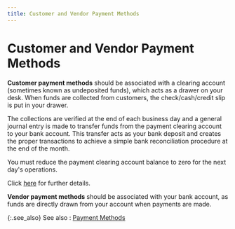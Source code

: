 ```yaml
---
title: Customer and Vendor Payment Methods
---
```


# Customer and Vendor Payment Methods


**Customer payment methods** should  be associated with a clearing account (sometimes known as undeposited  funds), which acts as a drawer on your desk. When funds are collected  from customers, the check/cash/credit slip is put in your drawer.


The collections are verified at the end of each business day and a general  journal entry is made to transfer funds from the payment clearing account  to your bank account. This transfer acts as your bank deposit and creates  the proper transactions to achieve a simple bank reconciliation procedure  at the end of the month.


You must reduce the payment clearing account balance to zero for the  next day's operations.


Click [here]({{site.acc_chm}}/end-of-day-procedures/preparing_bank_deposits.html)  for further details.


**Vendor payment methods** should  be associated with your bank account, as funds are directly drawn from  your account when payments are made.


{:.see_also}
See also
: [Payment Methods]({{site.sc_baseurl}}/options/payment-information/payment-methods/payment_methods.html)
